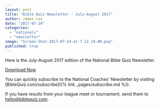 ```yaml
---
layout: post
title: "Bible Quiz Newsletter - July-August 2017"
author: James Lex
date: "2017-07-24"
categories: 
  - "nationals"
  - "newsletter"
image: "Screen-Shot-2017-07-24-at-7.12.19-AM.png"
published: true
---
```


Here is the July-August 2017 edition of the National Bible Quiz Newsletter.

<a href="{% link assets/2017/Jul-Aug-2017.pdf %}" class="button is-primary">Download Now</a>

You can quickly subscribe to the National Coaches' Newsletter by visiting [BibleQuiz.com/subscribe]({% link _pages/subscribe.md %}).

If you have results from your league meet or tournament, send them to [hello@biblequiz.com](mailto:hello@biblequiz.com).
